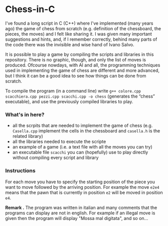 # Chess-in-C

I've found a long script in C (C++) where I've implemented (many years ago) the game of chess from scratch (e.g. definition of the chessboard, the pieces, the moves) and I felt like sharing it. I was given many important suggestions and hints, and, if I remember correctly, behind many parts of the code there was the invisible and wise hand of Ivano Salvo. 

It is possible to play a game by compiling the scripts and libraries in this repository. There is no graphic, though, and only the list of moves is produced. Ofcourse nowdays, with AI and all, the programming techniques used in implementing the game of chess are different and more advanced, but I think it can be a good idea to see how things can be done from scratch.

To compile the program (in a command line) write `g++ colore.cpp scacchiera.cpp pezzi.cpp scacchi.cpp -o chess` (generates the “chess” executable), and use the previously compiled libraries to play.

### What's in here?

- all the scrpits that are needed to implement the game of chess (e.g. `Casella.cpp` implement the cells in the chessboard and `casella.h` is the related library)
- all the libraries needed to execute the scripte
- an example of a game (i.e. a text file with all the moves you can try)
- an executable file `scacchi` you can (hopefully) use to play directly without compiling every script and library

### Instructions

For each move you have to specify the starting position of the piece you want to move followed by the arriving position. For example the move `e2e4` means that the pawn that is currently in position `e2` will be moved in position `e4`. 

 **Remark .** The program was written in italian and many comments that the programs can display are not in english. For example if an illegal move is given then the program will display "Mossa mal digitata", and so on... 

